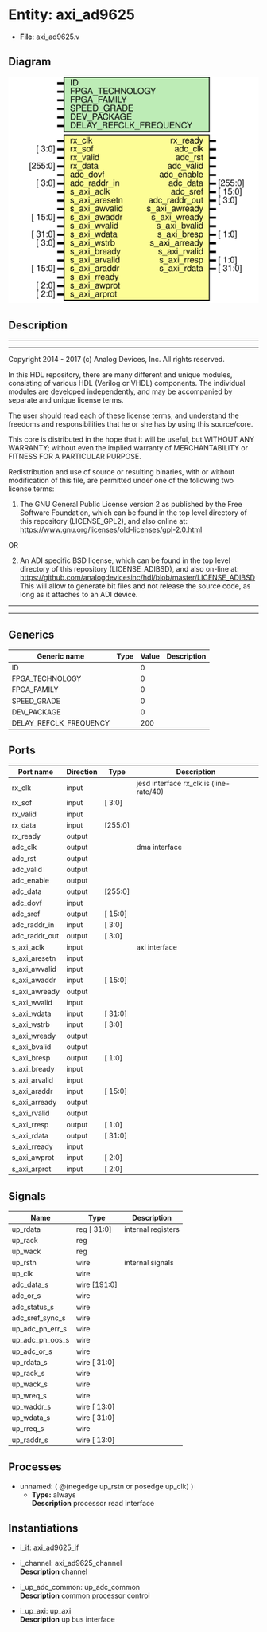 # Entity: axi_ad9625

- **File**: axi_ad9625.v
## Diagram

![Diagram](axi_ad9625.svg "Diagram")
## Description

 ***************************************************************************
 ***************************************************************************
 Copyright 2014 - 2017 (c) Analog Devices, Inc. All rights reserved.

 In this HDL repository, there are many different and unique modules, consisting
 of various HDL (Verilog or VHDL) components. The individual modules are
 developed independently, and may be accompanied by separate and unique license
 terms.

 The user should read each of these license terms, and understand the
 freedoms and responsibilities that he or she has by using this source/core.

 This core is distributed in the hope that it will be useful, but WITHOUT ANY
 WARRANTY; without even the implied warranty of MERCHANTABILITY or FITNESS FOR
 A PARTICULAR PURPOSE.

 Redistribution and use of source or resulting binaries, with or without modification
 of this file, are permitted under one of the following two license terms:

   1. The GNU General Public License version 2 as published by the
      Free Software Foundation, which can be found in the top level directory
      of this repository (LICENSE_GPL2), and also online at:
      <https://www.gnu.org/licenses/old-licenses/gpl-2.0.html>

 OR

   2. An ADI specific BSD license, which can be found in the top level directory
      of this repository (LICENSE_ADIBSD), and also on-line at:
      https://github.com/analogdevicesinc/hdl/blob/master/LICENSE_ADIBSD
      This will allow to generate bit files and not release the source code,
      as long as it attaches to an ADI device.

 ***************************************************************************
 ***************************************************************************

## Generics

| Generic name           | Type | Value | Description |
| ---------------------- | ---- | ----- | ----------- |
| ID                     |      | 0     |             |
| FPGA_TECHNOLOGY        |      | 0     |             |
| FPGA_FAMILY            |      | 0     |             |
| SPEED_GRADE            |      | 0     |             |
| DEV_PACKAGE            |      | 0     |             |
| DELAY_REFCLK_FREQUENCY |      | 200   |             |
## Ports

| Port name     | Direction | Type    | Description                               |
| ------------- | --------- | ------- | ----------------------------------------- |
| rx_clk        | input     |         |  jesd interface rx_clk is (line-rate/40)  |
| rx_sof        | input     | [  3:0] |                                           |
| rx_valid      | input     |         |                                           |
| rx_data       | input     | [255:0] |                                           |
| rx_ready      | output    |         |                                           |
| adc_clk       | output    |         |  dma interface                            |
| adc_rst       | output    |         |                                           |
| adc_valid     | output    |         |                                           |
| adc_enable    | output    |         |                                           |
| adc_data      | output    | [255:0] |                                           |
| adc_dovf      | input     |         |                                           |
| adc_sref      | output    | [ 15:0] |                                           |
| adc_raddr_in  | input     | [  3:0] |                                           |
| adc_raddr_out | output    | [  3:0] |                                           |
| s_axi_aclk    | input     |         |  axi interface                            |
| s_axi_aresetn | input     |         |                                           |
| s_axi_awvalid | input     |         |                                           |
| s_axi_awaddr  | input     | [ 15:0] |                                           |
| s_axi_awready | output    |         |                                           |
| s_axi_wvalid  | input     |         |                                           |
| s_axi_wdata   | input     | [ 31:0] |                                           |
| s_axi_wstrb   | input     | [  3:0] |                                           |
| s_axi_wready  | output    |         |                                           |
| s_axi_bvalid  | output    |         |                                           |
| s_axi_bresp   | output    | [  1:0] |                                           |
| s_axi_bready  | input     |         |                                           |
| s_axi_arvalid | input     |         |                                           |
| s_axi_araddr  | input     | [ 15:0] |                                           |
| s_axi_arready | output    |         |                                           |
| s_axi_rvalid  | output    |         |                                           |
| s_axi_rresp   | output    | [  1:0] |                                           |
| s_axi_rdata   | output    | [ 31:0] |                                           |
| s_axi_rready  | input     |         |                                           |
| s_axi_awprot  | input     | [  2:0] |                                           |
| s_axi_arprot  | input     | [  2:0] |                                           |
## Signals

| Name            | Type                | Description          |
| --------------- | ------------------- | -------------------- |
| up_rdata        | reg         [ 31:0] |  internal registers  |
| up_rack         | reg                 |                      |
| up_wack         | reg                 |                      |
| up_rstn         | wire                |  internal signals    |
| up_clk          | wire                |                      |
| adc_data_s      | wire [191:0]        |                      |
| adc_or_s        | wire                |                      |
| adc_status_s    | wire                |                      |
| adc_sref_sync_s | wire                |                      |
| up_adc_pn_err_s | wire                |                      |
| up_adc_pn_oos_s | wire                |                      |
| up_adc_or_s     | wire                |                      |
| up_rdata_s      | wire [ 31:0]        |                      |
| up_rack_s       | wire                |                      |
| up_wack_s       | wire                |                      |
| up_wreq_s       | wire                |                      |
| up_waddr_s      | wire [ 13:0]        |                      |
| up_wdata_s      | wire [ 31:0]        |                      |
| up_rreq_s       | wire                |                      |
| up_raddr_s      | wire [ 13:0]        |                      |
## Processes
- unnamed: ( @(negedge up_rstn or posedge up_clk) )
  - **Type:** always
</br>**Description**
 processor read interface 
## Instantiations

- i_if: axi_ad9625_if
- i_channel: axi_ad9625_channel
</br>**Description**
 channel

- i_up_adc_common: up_adc_common
</br>**Description**
 common processor control

- i_up_axi: up_axi
</br>**Description**
 up bus interface

